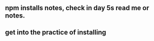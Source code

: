 ## npm installs notes, check in day 5s read me or notes. 
## get into the practice of installing 
<!-- "console-log-colors": "^0.4.0",
    "lodash": "^4.17.21",
    "request": "^2.88.2" -->
  